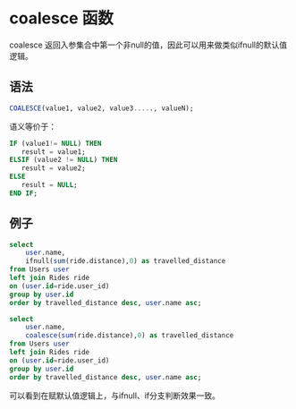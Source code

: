 # coalesce 函数
coalesce 返回入参集合中第一个非null的值，因此可以用来做类似ifnull的默认值逻辑。

## 语法
```sql
COALESCE(value1, value2, value3....., valueN);  
```

语义等价于：
```sql
IF (value1!= NULL) THEN  
   result = value1;  
ELSIF (value2 != NULL) THEN  
   result = value2;  
ELSE  
   result = NULL;  
END IF;  
```

## 例子
```sql
select
    user.name,
    ifnull(sum(ride.distance),0) as travelled_distance
from Users user
left join Rides ride
on (user.id=ride.user_id)
group by user.id
order by travelled_distance desc, user.name asc;

select
    user.name,
    coalesce(sum(ride.distance),0) as travelled_distance
from Users user
left join Rides ride
on (user.id=ride.user_id)
group by user.id
order by travelled_distance desc, user.name asc;
```
可以看到在赋默认值逻辑上，与ifnull、if分支判断效果一致。